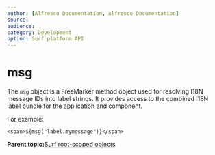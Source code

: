 ```yaml
---
author: [Alfresco Documentation, Alfresco Documentation]
source: 
audience: 
category: Development
option: Surf platform API
---
```


# msg

The `msg` object is a FreeMarker method object used for resolving I18N message IDs into label strings. It provides access to the combined I18N label bundle for the application and component.

For example:

```
<span>${msg("label.mymessage")}</span>
```

**Parent topic:**[Surf root-scoped objects](../references/APISurf-rootscoped.md)

